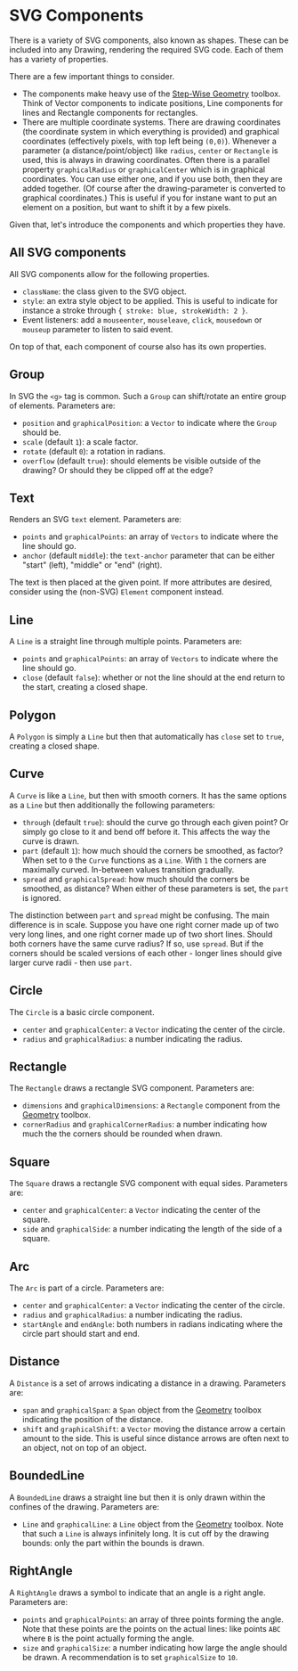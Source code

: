 # SVG Components

There is a variety of SVG components, also known as shapes. These can be included into any Drawing, rendering the required SVG code. Each of them has a variety of properties.

There are a few important things to consider.

- The components make heavy use of the [Step-Wise Geometry](shared/geometry/) toolbox. Think of Vector components to indicate positions, Line components for lines and Rectangle components for rectangles.
- There are multiple coordinate systems. There are drawing coordinates (the coordinate system in which everything is provided) and graphical coordinates (effectively pixels, with top left being `(0,0)`). Whenever a parameter (a distance/point/object) like `radius`, `center` or `Rectangle` is used, this is always in drawing coordinates. Often there is a parallel property `graphicalRadius` or `graphicalCenter` which is in graphical coordinates. You can use either one, and if you use both, then they are added together. (Of course after the drawing-parameter is converted to graphical coordinates.) This is useful if you for instane want to put an element on a position, but want to shift it by a few pixels.

Given that, let's introduce the components and which properties they have.

## All SVG components

All SVG components allow for the following properties.

- `className`: the class given to the SVG object.
- `style`: an extra style object to be applied. This is useful to indicate for instance a stroke through `{ stroke: blue, strokeWidth: 2 }`.
- Event listeners: add a `mouseenter`, `mouseleave`, `click`, `mousedown` or `mouseup` parameter to listen to said event.

On top of that, each component of course also has its own properties.

## Group

In SVG the `<g>` tag is common. Such a `Group` can shift/rotate an entire group of elements. Parameters are:

- `position` and `graphicalPosition`: a `Vector` to indicate where the `Group` should be.
- `scale` (default `1`): a scale factor.
- `rotate` (default `0`): a rotation in radians.
- `overflow` (default `true`): should elements be visible outside of the drawing? Or should they be clipped off at the edge?

## Text

Renders an SVG `text` element. Parameters are:

- `points` and `graphicalPoints`: an array of `Vectors` to indicate where the line should go.
- `anchor` (default `middle`): the `text-anchor` parameter that can be either "start" (left), "middle" or "end" (right).

The text is then placed at the given point. If more attributes are desired, consider using the (non-SVG) `Element` component instead.

## Line

A `Line` is a straight line through multiple points. Parameters are:

- `points` and `graphicalPoints`: an array of `Vectors` to indicate where the line should go.
- `close` (default `false`): whether or not the line should at the end return to the start, creating a closed shape.

## Polygon

A `Polygon` is simply a `Line` but then that automatically has `close` set to `true`, creating a closed shape.

## Curve

A `Curve` is like a `Line`, but then with smooth corners. It has the same options as a `Line` but then additionally the following parameters:

- `through` (default `true`): should the curve go through each given point? Or simply go close to it and bend off before it. This affects the way the curve is drawn.
- `part` (default `1`): how much should the corners be smoothed, as factor? When set to `0` the `Curve` functions as a `Line`. With `1` the corners are maximally curved. In-between values transition gradually.
- `spread` and `graphicalSpread`: how much should the corners be smoothed, as distance? When either of these parameters is set, the `part` is ignored.

The distinction between `part` and `spread` might be confusing. The main difference is in scale. Suppose you have one right corner made up of two very long lines, and one right corner made up of two short lines. Should both corners have the same curve radius? If so, use `spread`. But if the corners should be scaled versions of each other - longer lines should give larger curve radii - then use `part`.

## Circle

The `Circle` is a basic circle component.

- `center` and `graphicalCenter`: a `Vector` indicating the center of the circle.
- `radius` and `graphicalRadius`: a number indicating the radius.

## Rectangle

The `Rectangle` draws a rectangle SVG component. Parameters are:

- `dimensions` and `graphicalDimensions`: a `Rectangle` component from the [Geometry](shared/geometry/) toolbox.
- `cornerRadius` and `graphicalCornerRadius`: a number indicating how much the the corners should be rounded when drawn.

## Square

The `Square` draws a rectangle SVG component with equal sides. Parameters are:

- `center` and `graphicalCenter`: a `Vector` indicating the center of the square.
- `side` and `graphicalSide`: a number indicating the length of the side of a square.

## Arc

The `Arc` is part of a circle. Parameters are:

- `center` and `graphicalCenter`: a `Vector` indicating the center of the circle.
- `radius` and `graphicalRadius`: a number indicating the radius.
- `startAngle` and `endAngle`: both numbers in radians indicating where the circle part should start and end.

## Distance

A `Distance` is a set of arrows indicating a distance in a drawing. Parameters are:

- `span` and `graphicalSpan`: a `Span` object from the [Geometry](shared/geometry/) toolbox indicating the position of the distance.
- `shift` and `graphicalShift`: a `Vector` moving the distance arrow a certain amount to the side. This is useful since distance arrows are often next to an object, not on top of an object.

## BoundedLine

A `BoundedLine` draws a straight line but then it is only drawn within the confines of the drawing. Parameters are:

- `Line` and `graphicalLine`: a `Line` object from the [Geometry](shared/geometry/) toolbox. Note that such a `Line` is always infinitely long. It is cut off by the drawing bounds: only the part within the bounds is drawn.

## RightAngle

A `RightAngle` draws a symbol to indicate that an angle is a right angle. Parameters are:

- `points` and `graphicalPoints`: an array of three points forming the angle. Note that these points are the points on the actual lines: like points `ABC` where `B` is the point actually forming the angle.
- `size` and `graphicalSize`: a number indicating how large the angle should be drawn. A recommendation is to set `graphicalSize` to `10`.
